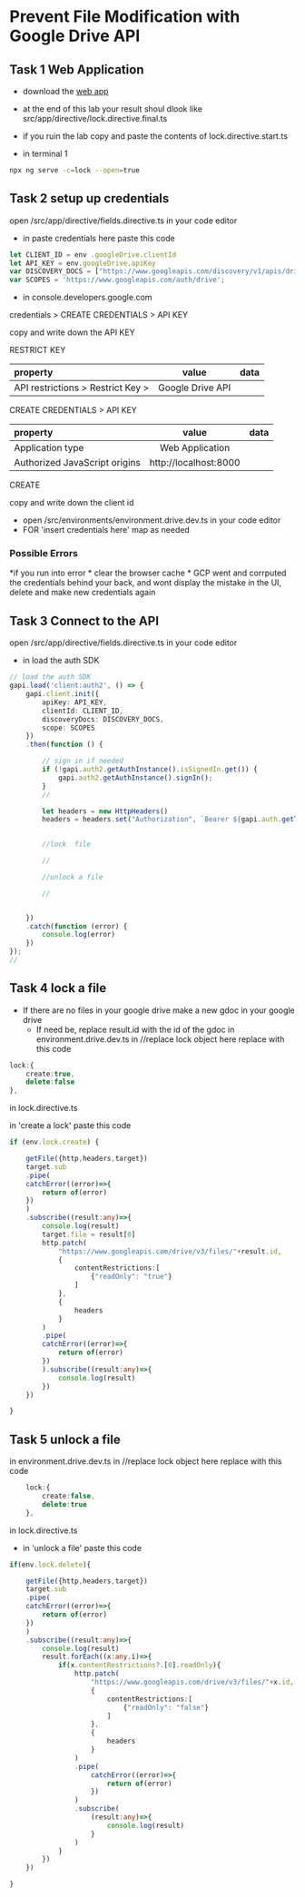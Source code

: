 # Prevent File Modification with Google Drive API

## Task 1 Web Application 

* download the [web app](https://github.com/codequickie123/AngularDriveApp)


* at the end of this lab your result shoul dlook like src/app/directive/lock.directive.final.ts

* if you ruin the lab copy and paste the contents of lock.directive.start.ts

* in terminal 1
```bash
npx ng serve -c=lock --open=true
```

## Task 2 setup up credentials

open /src/app/directive/fields.directive.ts in your code editor
* in paste credentials here paste this code
```ts
let CLIENT_ID = env .googleDrive.clientId
let API_KEY = env.googleDrive.apiKey
var DISCOVERY_DOCS = ["https://www.googleapis.com/discovery/v1/apis/drive/v3/rest"];
var SCOPES = 'https://www.googleapis.com/auth/drive';
```

* in console.developers.google.com

credentials > CREATE CREDENTIALS > API KEY

copy and write down the API KEY

RESTRICT KEY 

|property|value|data|
|:------|:------:|------:|
|API restrictions > Restrict Key > |Google Drive API||

CREATE CREDENTIALS > API KEY

|property|value|data|
|:------|:------:|------:|
|Application type|Web Application||
|Authorized JavaScript origins|http://localhost:8000||

CREATE


copy and write down the client id 


* open /src/environments/environment.drive.dev.ts in your code editor
* FOR 'insert credentials here' map as needed

### Possible Errors

*if you run into error 
    * clear the browser cache
    * GCP went and corrputed the credentials behind your back, and wont display the mistake in the UI, delete and make new credentials again

## Task 3 Connect to the API

open /src/app/directive/fields.directive.ts in your code editor
* in load the auth SDK
```ts
// load the auth SDK
gapi.load('client:auth2', () => {
    gapi.client.init({
        apiKey: API_KEY,
        clientId: CLIENT_ID,
        discoveryDocs: DISCOVERY_DOCS,
        scope: SCOPES
    })
    .then(function () {

        // sign in if needed
        if (!gapi.auth2.getAuthInstance().isSignedIn.get()) {
            gapi.auth2.getAuthInstance().signIn();
        }
        //

        let headers = new HttpHeaders()
        headers = headers.set("Authorization", `Bearer ${gapi.auth.getToken().access_token}`)
        

        //lock  file

        //

        //unlock a file

        //


    })
    .catch(function (error) {
        console.log(error)
    })
});
//
```

## Task 4 lock a file
* If there are no files in your google drive make a new gdoc in your google drive
    * If need be, replace result.id with the id of the gdoc 
in environment.drive.dev.ts in //replace lock object here replace with this code
```ts
lock:{
    create:true,
    delete:false
},
```

in lock.directive.ts

in 'create a lock' paste this code
```ts
if (env.lock.create) {

    getFile({http,headers,target})
    target.sub
    .pipe(
    catchError((error)=>{
        return of(error)
    })
    )
    .subscribe((result:any)=>{
        console.log(result)
        target.file = result[0]
        http.patch(
            "https://www.googleapis.com/drive/v3/files/"+result.id,
            {
                contentRestrictions:[
                    {"readOnly": "true"}
                ]
            },
            {
                headers
            }
        )
        .pipe(
        catchError((error)=>{
            return of(error)
        })
        ).subscribe((result:any)=>{
            console.log(result)
        })
    })

}
```



## Task 5 unlock a file 
in environment.drive.dev.ts in //replace lock object here replace with this code
```ts
    lock:{
        create:false,
        delete:true
    },
```

in lock.directive.ts


* in  'unlock a file' paste this code
```ts
if(env.lock.delete){

    getFile({http,headers,target})
    target.sub
    .pipe(
    catchError((error)=>{
        return of(error)
    })
    )
    .subscribe((result:any)=>{
        console.log(result)
        result.forEach((x:any,i)=>{
            if(x.contentRestrictions?.[0].readOnly){
                http.patch(
                    "https://www.googleapis.com/drive/v3/files/"+x.id,
                    {
                        contentRestrictions:[
                            {"readOnly": "false"}
                        ]
                    },
                    {
                        headers
                    }
                )
                .pipe(
                    catchError((error)=>{
                        return of(error)
                    })
                )
                .subscribe(
                    (result:any)=>{
                        console.log(result)
                    }
                )
            }
        })
    })

}
```